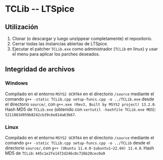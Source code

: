 # TCLib -- LTSpice

## Utilización

1. Clonar (o descargar y luego unzippear completamente) el repositorio.
2. Cerrar todas las instancias abiertas de LTSpice.
3. Ejecutar el patcher `TCLib.exe` como administrador (`TCLib` en linux) y usar el menu para aplicar los parches deseados.

## Integridad de archivos

### Windows

Compilado en el entorno `MSYS2 UCRT64` en el directorio `/source` mediante el comando `g++ -static TCLib.cpp setup-funcs.cpp -o ../TCLib.exe` desde el directorio `source/`, con `g++.exe (Rev3, Built by MSYS2 project) 13.2.0`. Hash MD5 de `TCLib.exe` (obtenido con `certutil -hashfile TCLib.exe MD5`): `5211083d959b8242cb39c6e81da63b67`.

### Linux

Compilado en el entorno `MSYS2 UCRT64` en el directorio `/source` mediante el comando `g++ -static TCLib.cpp setup-funcs.cpp -o ../TCLib` desde el directorio `source/`, con `g++ (Ubuntu 11.4.0-1ubuntu1~22.04) 11.4.0`. Hash MD5 de `TCLib`: `445c1e2fe1472d246c0c726b20cec0a9`
